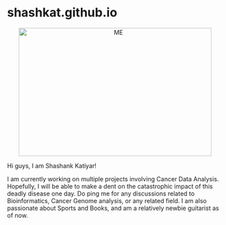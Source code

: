 # shashkat.github.io


<!-- <!DOCTYPE html>
<html>
<head>
<meta name="viewport" content="width=device-width, initial-scale=1">
<style>
img {
  display: block;
  margin-left: auto;
  margin-right: auto;
}
</style>
</head>
<body>

<h2>Center an Image</h2>
<p>To center an image, set left and right margin to auto, and make it into a block element.</p>

<img src="my pic.JPG" alt="ME" style="width:50%;">

</body>
</html> -->

<!-- .center {
  display: block;
  margin-left: auto;
  margin-right: auto;
  width: 50%;
}-->
<p align = "center">
<img src="my pic.JPG" alt="ME" align="center" width = "450" height = "300"> </p>

Hi guys, I am Shashank Katiyar!

I am currently working on multiple projects involving Cancer Data Analysis. Hopefully, I will be able to make a dent on the catastrophic impact of this deadly disease one day. Do ping me for any discussions related to Bioinformatics, Cancer Genome analysis, or any related field. I am also passionate about Sports and Books, and am a relatively newbie guitarist as of now.
